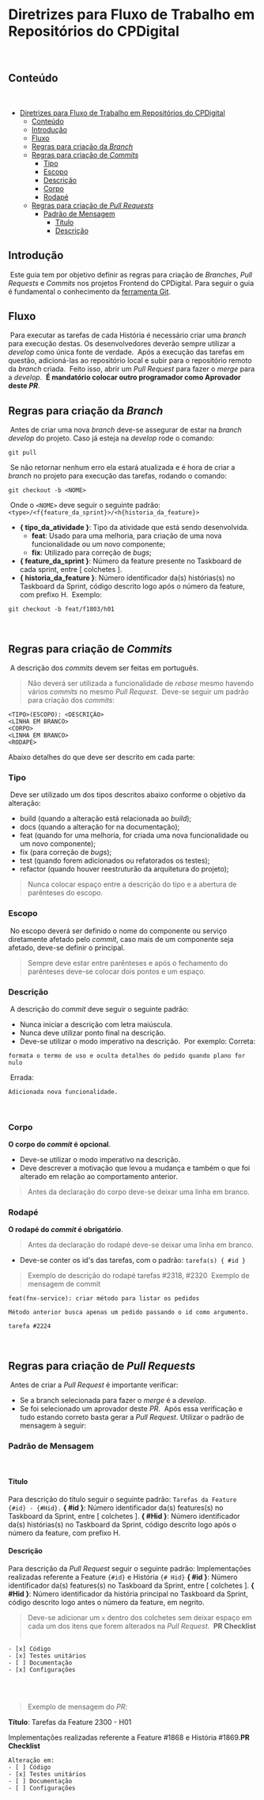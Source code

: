 
# Diretrizes para Fluxo de Trabalho em Repositórios do CPDigital
​
## Conteúdo
​
- [Diretrizes para Fluxo de Trabalho em Repositórios do CPDigital](#diretrizes-para-fluxo-de-trabalho-em-repositórios-do-cpdigital)
  - [Conteúdo](#conteúdo)
  - [Introdução](#introdução)
  - [Fluxo](#fluxo)
  - [Regras para criação da *Branch*](#regras-para-criação-da-branch)
  - [Regras para criação de *Commits*](#regras-para-criação-de-commits)
    - [Tipo](#tipo)
    - [Escopo](#escopo)
    - [Descrição](#descrição)
    - [Corpo](#corpo)
    - [Rodapé](#rodapé)
  - [Regras para criação de *Pull Requests*](#regras-para-criação-de-pull-requests)
    - [Padrão de Mensagem](#padrão-de-mensagem)
      - [Título](#título)
      - [Descrição](#descrição-1)
​
## Introdução
​
Este guia tem por objetivo definir as regras para criação de *Branches*, *Pull Requests* e *Commits* nos projetos Frontend do CPDigital.
Para seguir o guia é fundamental o conhecimento da [ferramenta Git](https://git-scm.com/book/en/v2).
​
## Fluxo
​
Para executar as tarefas de cada História é necessário criar uma *branch* para execução destas. Os desenvolvedores deverão sempre utilizar a *develop* como única fonte de verdade. 
​
Após a execução das tarefas em questão, adicioná-las ao repositório local e subir para o repositório remoto da *branch* criada.
​
Feito isso, abrir um *Pull Request* para fazer o *merge* para a *develop*.
​
**É mandatório colocar outro programador como Aprovador deste *PR***.
​
## Regras para criação da *Branch*
​
Antes de criar uma nova *branch* deve-se assegurar de estar na *branch develop* do projeto.
Caso já esteja na *develop* rode o comando:
​
```
git pull
```
​
Se não retornar nenhum erro ela estará atualizada e é hora de criar a *branch* no projeto para execução das tarefas, rodando o comando:
​
```
git checkout -b <NOME>
```
​
Onde o `<NOME>` deve seguir o seguinte padrão: `<type>/<f{feature_da_sprint}>/<h{historia_da_feature}>`

- **{ tipo_da_atividade }**: Tipo da atividade que está sendo desenvolvida.​
  - **feat**: Usado para uma melhoria, para criação de uma nova funcionalidade ou um novo componente;
  - **fix**: Utilizado para correção de  _bugs_;
- **{ feature_da_sprint }**: Número da feature presente no Taskboard de cada sprint, entre [ colchetes ].
- **{ historia_da_feature }**: Número identificador da(s) histórias(s) no Taskboard da Sprint, código descrito logo após o número da feature, com prefixo H.
​
Exemplo:
```
git checkout -b feat/f1803/h01
```
​
## Regras para criação de *Commits*
​
A descrição dos *commits* devem ser feitas em português.
​
> Não deverá ser utilizada a funcionalidade de *rebase* mesmo havendo vários *commits* no mesmo *Pull Request*.
​
Deve-se seguir um padrão para criação dos *commits*:
​
```
<TIPO>(ESCOPO): <DESCRIÇÃO>
<LINHA EM BRANCO>
<CORPO>
<LINHA EM BRANCO>
<RODAPÉ>
```
Abaixo detalhes do que deve ser descrito em cada parte:
​
### Tipo
​
Deve ser utilizado um dos tipos descritos abaixo conforme o objetivo da alteração:
​
- build (quando a alteração está relacionada ao *build*);
- docs (quando a alteração for na documentação);
- feat (quando for uma melhoria, for criada uma nova funcionalidade ou um novo componente);
- fix (para correção de *bugs*);
- test (quando forem adicionados ou refatorados os testes);
- refactor (quando houver reestruturão da arquitetura do projeto);
​
> Nunca colocar espaço entre a descrição do tipo e a abertura de parênteses do escopo.
​
### Escopo
​
No escopo deverá ser definido o nome do componente ou serviço diretamente afetado pelo *commit*, caso mais de um componente seja afetado, deve-se definir o principal.
​
> Sempre deve estar entre parênteses e após o fechamento do parênteses deve-se colocar dois pontos e um espaço.
​
### Descrição
​
A descrição do *commit* deve seguir o seguinte padrão:
​
- Nunca iniciar a descrição com letra maiúscula.
- Nunca deve utilizar ponto final na descrição.
- Deve-se utilizar o modo imperativo na descrição.
​
Por exemplo:
​
Correta:
```
formata o termo de uso e oculta detalhes do pedido quando plano for nulo 
```
​
Errada:
```
Adicionada nova funcionalidade.
```
​
### Corpo
 **O corpo do *commit* é opcional**.
​
- Deve-se utilizar o modo imperativo na descrição.
- Deve descrever a motivação que levou a mudança e também o que foi alterado em relação ao comportamento anterior.
​
> Antes da declaração do corpo deve-se deixar uma linha em branco.
​
### Rodapé
**O rodapé do *commit* é obrigatório**.
> Antes da declaração do rodapé deve-se deixar uma linha em branco.
​
- Deve-se conter os id's das tarefas, com o padrão: `tarefa(s) { #id }`
​
> Exemplo de descrição do rodapé
tarefas #2318, #2320
​
> Exemplo de mensagem de commit
````
feat(fnx-service): criar método para listar os pedidos
​
Método anterior busca apenas um pedido passando o id como argumento.
​
tarefa #2224
````
​
## Regras para criação de *Pull Requests*
​
Antes de criar a *Pull Request* é importante verificar:
​
- Se a branch selecionada para fazer o *merge* é a *develop*.
- Se foi selecionado um aprovador deste *PR*.
​
Após essa verificação e tudo estando correto basta gerar a *Pull Request*. Utilizar o padrão de mensagem à seguir:
​
### Padrão de Mensagem
​
#### Título
Para descrição do título seguir o seguinte padrão: `Tarefas da Feature {#id} - {#Hid}.`
**{ #id }**: Número identificador da(s) features(s) no Taskboard da Sprint, entre [ colchetes ].
**{ #Hid }**: Número identificador da(s) histórias(s) no Taskboard da Sprint, código descrito logo após o número da feature, com prefixo H.
​
#### Descrição
Para descrição da *Pull Request* seguir o seguinte padrão:
​
Implementações realizadas referente a Feature `{#id}` e História `{# Hid}`
**{ #id }**: Número identificador da(s) features(s) no Taskboard da Sprint, entre [ colchetes ].
**{ #Hid }**: Número identificador da história principal no Taskboard da Sprint, código descrito logo antes o número da feature, em negrito.
​
> Deve-se adicionar um `x` dentro dos colchetes sem deixar espaço em cada um dos itens que forem alterados na *Pull Request*.
​
**PR Checklist**
​
````
- [x] Código
- [x] Testes unitários
- [ ] Documentação
- [x] Configurações
​
````
​
> Exemplo de mensagem do *PR*:

**Título**: Tarefas da Feature 2300 - H01

Implementações realizadas referente a Feature #1868 e História #1869.
​
**PR Checklist**
````
Alteração em:
- [ ] Código
- [x] Testes unitários
- [ ] Documentação
- [ ] Configurações
````